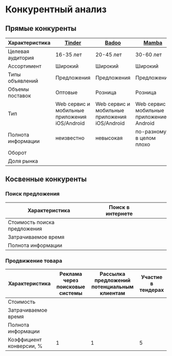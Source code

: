 # Конкурентный анализ

## Прямые конкуренты

| Характеристика     | [Tinder](https://tinder.com/)                  | [Badoo](https://badoo.com/)                    | [Mamba](https://www.mamba.ru/ru/)         |  
|--------------------|------------------------------------------------|------------------------------------------------|-------------------------------------------|
| Целевая аудитория  | 16-35 лет                                      | 20-45 лет                                      | 30-60 лет                                 |
| Ассортимент        | Широкий                                        | Широкий                                        | Широкий                                   |
| Типы объявлений    | Предложения                                    | Предложения                                    | Предложения                               |
| Объемы поставок    | Оптовые                                        | Розница                                        | Розница                                   |
| Тип                | Web сервис и мобильные приложения iOS/Android  | Web сервис и мобильные приложения iOS/Android  | Web сервис и мобильные приложение Android | 
| Полнота информации | неизвестно                                     | невысокая                                      | по-разному, в целом плохо                 |
| Оборот             |                                                |                                                |                                           |
| Доля рынка         |                                                |                                                |                                           |

## Косвенные конкуренты

### Поиск предложения

| Характеристика               | Поиск в интернете |     |     |     |     |
|------------------------------|-------------------|-----|-----|-----|-----|
| Стоимость поиска предложения |                   |     |     |     |     |
| Затрачиваемое время          |                   |     |     |     |     |
| Полнота информации           |                   |     |     |     |     |

### Продвижение товара

| Характеристика           | Реклама через поисковые системы | Рассылка предложений потенциальным клиентам | Участие в тендерах |
|--------------------------|---------------------------------|---------------------------------------------|--------------------|
| Стоимость                |                                 |                                             |                    |
| Затрачиваемое время      |                                 |                                             |                    |
| Полнота информации       |                                 |                                             |                    |
| Коэффициент конверсии, % | 1                               | 1                                           | 5                  |